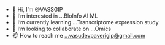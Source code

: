 - 👋 Hi, I’m @VASSGIP
- 👀 I’m interested in ...BIoInfo AI ML
- 🌱 I’m currently learning ...Transcriptome expression study
- 💞️ I’m looking to collaborate on ...Omics
- 📫 How to reach me ...vasudevpaverigip@gmail.com

<!---
VASSGIP/VASSGIP is a ✨ special ✨ repository because its `README.md` (this file) appears on your GitHub profile.
You can click the Preview link to take a look at your changes.
--->
